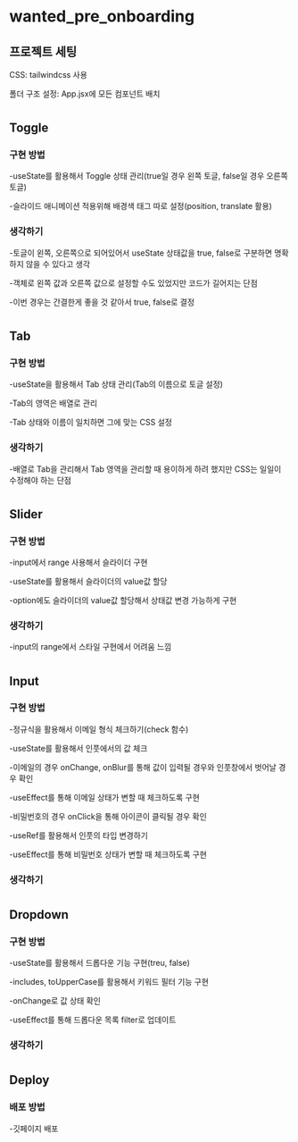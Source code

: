 # wanted_pre_onboarding
## 프로젝트 세팅
CSS: tailwindcss 사용

폴더 구조 설정: App.jsx에 모든 컴포넌트 배치
#
## Toggle

### 구현 방법
-useState를 활용해서 Toggle 상태 관리(true일 경우 왼쪽 토글, false일 경우 오른쪽 토글)

-슬라이드 애니메이션 적용위해 배경색 태그 따로 설정(position, translate 활용)

### 생각하기
-토글이 왼쪽, 오른쪽으로 되어있어서 useState 상태값을 true, false로 구분하면 명확하지 않을 수 있다고 생각

-객체로 왼쪽 값과 오른쪽 값으로 설정할 수도 있었지만 코드가 길어지는 단점

-이번 경우는 간결한게 좋을 것 같아서 true, false로 결정

#
## Tab

### 구현 방법
-useState을 활용해서 Tab 상태 관리(Tab의 이름으로 토글 설정)

-Tab의 영역은 배열로 관리

-Tab 상태와 이름이 일치하면 그에 맞는 CSS 설정

### 생각하기
-배열로 Tab을 관리해서 Tab 영역을 관리할 때 용이하게 하려 했지만 CSS는 일일이 수정해야 하는 단점

#
## Slider

### 구현 방법
-input에서 range 사용해서 슬라이더 구현

-useState를 활용해서 슬라이더의 value값 할당

-option에도 슬라이더의 value값 할당해서 상태값 변경 가능하게 구현

### 생각하기
-input의 range에서 스타일 구현에서 어려움 느낌

#
## Input

### 구현 방법
-정규식을 활용해서 이메일 형식 체크하기(check 함수)

-useState를 활용해서 인풋에서의 값 체크

-이메일의 경우 onChange, onBlur를 통해 값이 입력될 경우와 인풋창에서 벗어날 경우 확인

-useEffect를 통해 이메일 상태가 변할 때 체크하도록 구현

-비밀번호의 경우 onClick을 통해 아이콘이 클릭될 경우 확인

-useRef를 활용해서 인풋의 타입 변경하기

-useEffect를 통해 비밀번호 상태가 변할 때 체크하도록 구현

### 생각하기

#
## Dropdown

### 구현 방법
-useState를 활용해서 드롭다운 기능 구현(treu, false)

-includes, toUpperCase를 활용해서 키워드 필터 기능 구현

-onChange로 값 상태 확인

-useEffect를 통해 드롭다운 목록 filter로 업데이트

### 생각하기

#
## Deploy

### 배포 방법
-깃페이지 배포
